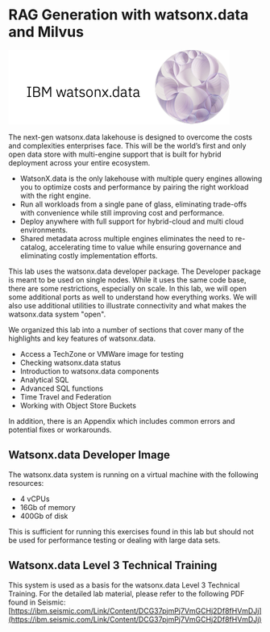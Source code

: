 # RAG Generation with watsonx.data and Milvus

![WatsonX](wxd-images/watsonxlogoibm.png)

The next-gen watsonx.data lakehouse is designed to overcome the costs and complexities enterprises face. This will be the world’s first and only open data store with multi-engine support that is built for hybrid deployment across your entire ecosystem.
 
   * WatsonX.data is the only lakehouse with multiple query engines allowing you to optimize costs and performance by pairing the right workload with the right engine.
   * Run all workloads from a single pane of glass, eliminating trade-offs with convenience while still improving cost and performance.
   * Deploy anywhere with full support for hybrid-cloud and multi cloud environments.
   * Shared metadata across multiple engines eliminates the need to re-catalog, accelerating time to value while ensuring governance and eliminating costly implementation efforts.

This lab uses the watsonx.data developer package. The Developer package is meant to be used on single nodes. While it uses the same code base, there are some restrictions, especially on scale. In this lab, we will open some additional ports as well to understand how everything works. We will also use additional utilities to illustrate connectivity and what makes the watsonx.data system "open". 

We organized this lab into a number of sections that cover many of the highlights and key features of watsonx.data.

   * Access a TechZone or VMWare image for testing
   * Checking watsonx.data status
   * Introduction to watsonx.data components
   * Analytical SQL
   * Advanced SQL functions
   * Time Travel and Federation
   * Working with Object Store Buckets

In addition, there is an Appendix which includes common errors and potential fixes or workarounds. 

## Watsonx.data Developer Image 

The watsonx.data system is running on a virtual machine with the following resources:

   * 4 vCPUs
   * 16Gb of memory
   * 400Gb of disk

This is sufficient for running this exercises found in this lab but should not be used for performance testing or dealing with large data sets.

## Watsonx.data Level 3 Technical Training

This system is used as a basis for the watsonx.data Level 3 Technical Training. For the detailed lab material, please refer to the following PDF found in Seismic: [https://ibm.seismic.com/Link/Content/DCG37pjmPj7VmGCHj2Df8fHVmDJj](https://ibm.seismic.com/Link/Content/DCG37pjmPj7VmGCHj2Df8fHVmDJj)
